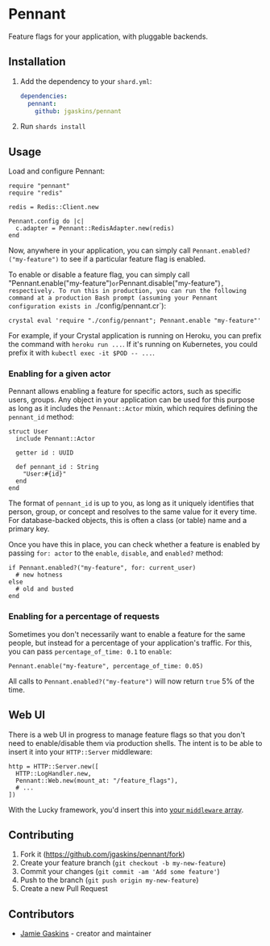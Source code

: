 # Pennant

Feature flags for your application, with pluggable backends.

## Installation

1. Add the dependency to your `shard.yml`:

   ```yaml
   dependencies:
     pennant:
       github: jgaskins/pennant
   ```

2. Run `shards install`

## Usage

Load and configure Pennant:

```crystal
require "pennant"
require "redis"

redis = Redis::Client.new

Pennant.config do |c|
  c.adapter = Pennant::RedisAdapter.new(redis)
end
```

Now, anywhere in your application, you can simply call `Pennant.enabled?("my-feature")` to see if a particular feature flag is enabled.

To enable or disable a feature flag, you can simply call "Pennant.enable("my-feature")` or `Pennant.disable("my-feature")`, respectively. To run this in production, you can run the following command at a production Bash prompt (assuming your Pennant configuration exists in `./config/pennant.cr`):

```
crystal eval 'require "./config/pennant"; Pennant.enable "my-feature"'
```

For example, if your Crystal application is running on Heroku, you can prefix the command with `heroku run ...`. If it's running on Kubernetes, you could prefix it with `kubectl exec -it $POD -- ...`.

### Enabling for a given actor

Pennant allows enabling a feature for specific actors, such as specific users, groups. Any object in your application can be used for this purpose as long as it includes the `Pennant::Actor` mixin, which requires defining the `pennant_id` method:

```crystal
struct User
  include Pennant::Actor

  getter id : UUID

  def pennant_id : String
    "User:#{id}"
  end
end
```

The format of `pennant_id` is up to you, as long as it uniquely identifies that person, group, or concept and resolves to the same value for it every time. For database-backed objects, this is often a class (or table) name and a primary key.

Once you have this in place, you can check whether a feature is enabled by passing `for: actor` to the `enable`, `disable`, and `enabled?` method:

```crystal
if Pennant.enabled?("my-feature", for: current_user)
  # new hotness
else
  # old and busted
end
```

### Enabling for a percentage of requests

Sometimes you don't necessarily want to enable a feature for the same people, but instead for a percentage of your application's traffic. For this, you can pass `percentage_of_time: 0.1` to `enable`:

```crystal
Pennant.enable("my-feature", percentage_of_time: 0.05)
```

All calls to `Pennant.enabled?("my-feature")` will now return `true` 5% of the time. 

## Web UI

There is a web UI in progress to manage feature flags so that you don't need to enable/disable them via production shells. The intent is to be able to insert it into your `HTTP::Server` middleware:

```crystal
http = HTTP::Server.new([
  HTTP::LogHandler.new,
  Pennant::Web.new(mount_at: "/feature_flags"),
  # ...
])
```

With the Lucky framework, you'd insert this into [your `middleware` array](https://luckyframework.org/guides/http-and-routing/http-handlers#built-in-handlers).

## Contributing

1. Fork it (<https://github.com/jgaskins/pennant/fork>)
2. Create your feature branch (`git checkout -b my-new-feature`)
3. Commit your changes (`git commit -am 'Add some feature'`)
4. Push to the branch (`git push origin my-new-feature`)
5. Create a new Pull Request

## Contributors

- [Jamie Gaskins](https://github.com/jgaskins) - creator and maintainer
